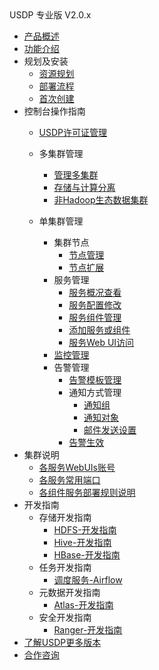 <div class="sidebar_title icon_"> USDP 专业版 V2.0.x</div>   



* [产品概述](usdpdc/2.0.x/README)
* [功能介绍](usdpdc/2.0.x/release_notes)
* 规划及安装
  * [资源规划](usdpdc/2.0.x/plan&create/deploy_plan)
  * [部署流程](usdpdc/2.0.x/plan&create/install)
  * [首次创建](usdpdc/2.0.x/plan&create/first_create)
* 控制台操作指南
  * [USDP许可证管理](usdpdc/license/license)
  * 多集群管理
  
    * [管理多集群](usdpdc/clusters/clusters)
    * [存储与计算分离](usdpdc/clusters/clusters_separation)
    * [非Hadoop生态数据集群](usdpdc/clusters/clusters_others)
  * 单集群管理
    * 集群节点
      * [节点管理](usdpdc/webconsole/node)
      * [节点扩展](usdpdc/webconsole/node_add)
    * 服务管理
      * [服务概况查看](usdpdc/webconsole/service_state)
      * [服务配置修改](usdpdc/webconsole/service_config)
      * [服务组件管理](usdpdc/webconsole/service_component)
      * [添加服务或组件](usdpdc/webconsole/service_extension)
      * [服务Web UI访问](usdpdc/webconsole/service_web)
    * [监控管理](usdpdc/webconsole/monitor)
    * 告警管理
      * [告警模板管理](usdpdc/webconsole/alarmTemplate)
      * 通知方式管理
        * [通知组](usdpdc/webconsole/alarmInform_group)
        * [通知对象](usdpdc/webconsole/alarmInform_object)
        * [邮件发送设置](usdpdc/webconsole/alarmInform_email)
      * [告警生效](usdpdc/webconsole/alarmTemplate_work)
* 集群说明
  * [各服务WebUIs账号](usdpdc/2.0.x/cluster_notes/login)
  * [各服务常用端口](usdpdc/2.0.x/cluster_notes/ports)
  * [各组件服务部署规则说明](usdpdc/2.0.x/cluster_notes/rule)
* 开发指南
  * 存储开发指南
    * [HDFS-开发指南](usdpdc/developer/hdfs)
    * [Hive-开发指南](usdpdc/developer/hive)
    * [HBase-开发指南](usdpdc/developer/hbase)
  * 任务开发指南
    * [调度服务-Airflow](usdpdc/schedule/airflow)
  * 元数据开发指南
    * [Atlas-开发指南](usdpdc/developer/atlas)
  * 安全开发指南
    * [Ranger-开发指南](usdpdc/developer/ranger)
* [了解USDP更多版本](usdpdc/component/version)
* [合作咨询](https://spt.ucloud.cn/30001)

